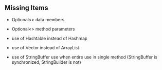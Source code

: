 ## Missing Items

* Optional<> data members

* Optional<> method parameters

* use of Hashtable instead of Hashmap

* use of Vector instead of ArrayList

* use of StringBuffer use when entire use in single method (StringBuffer is synchronized, StringBuilder is not)

